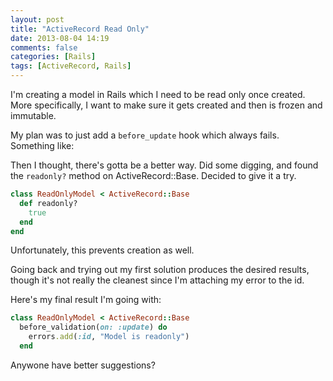 ```yaml
---
layout: post
title: "ActiveRecord Read Only"
date: 2013-08-04 14:19
comments: false
categories: [Rails]
tags: [ActiveRecord, Rails]
---
```


I'm creating a model in Rails which I need to be read only once created. More specifically, I want to make sure it gets created and then is frozen and immutable.

My plan was to just add a `before_update` hook which always fails. Something like:

Then I thought, there's gotta be a better way. Did some digging, and found the `readonly?` method on ActiveRecord::Base. Decided to give it a try.

```ruby
class ReadOnlyModel < ActiveRecord::Base
  def readonly?
    true
  end
end
```


Unfortunately, this prevents creation as well. 

Going back and trying out my first solution produces the desired results, though it's not really the cleanest since I'm attaching my error to the id. 

Here's my final result I'm going with:

``` ruby
class ReadOnlyModel < ActiveRecord::Base
  before_validation(on: :update) do
    errors.add(:id, "Model is readonly")
  end
```


Anywone have better suggestions?
